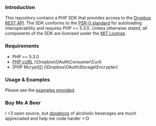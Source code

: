 ### Introduction

This repository contains a PHP SDK that provides access to the [Dropbox REST API][].
The SDK conforms to the [PSR-0 standard][] for autoloading interoperability and requires PHP >= 5.3.0. 
Unless otherwise stated, all components of the SDK are licensed under the [MIT License][].

### Requirements

* PHP >= 5.3.0
* [PHP cURL][] (\Dropbox\OAuth\Consumer\Curl)
* [PHP Mcrypt][] (\Dropbox\OAuth\Storage\Encrypter)

### Usage & Examples

Please see the [examples provided][].

### Buy Me A Beer

I &lt;3 open source, but [donations][] of alcoholic beverages are much appreciated and help me code harder &gt;:D

[Dropbox REST API]: https://www.dropbox.com/developers/reference/api
[PSR-0 standard]: https://github.com/php-fig/fig-standards/blob/master/accepted/PSR-0.md
[MIT License]: https://github.com/BenTheDesigner/Dropbox/blob/master/mit-license.md
[PHP cURL]: http://www.php.net/manual/en/book.curl.php
[examples provided]: https://github.com/BenTheDesigner/Dropbox/tree/master/examples
[donations]: https://www.paypal.com/cgi-bin/webscr?cmd=_s-xclick&hosted_button_id=YQJX52Q6S54HA